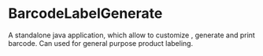 # BarcodeLabelGenerate
A standalone java application, which allow to customize , generate and print barcode. Can used for general purpose product labeling.

